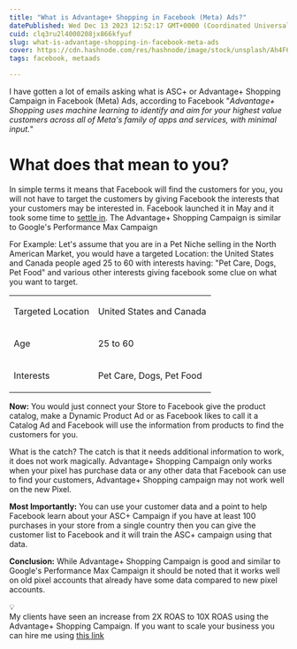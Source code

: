 ```yaml
---
title: "What is Advantage+ Shopping in Facebook (Meta) Ads?"
datePublished: Wed Dec 13 2023 12:52:17 GMT+0000 (Coordinated Universal Time)
cuid: clq3ru2l4000208jx866kfyuf
slug: what-is-advantage-shopping-in-facebook-meta-ads
cover: https://cdn.hashnode.com/res/hashnode/image/stock/unsplash/Ah4F6g-OmgI/upload/8722b3b17ac81695813841123540b5f1.jpeg
tags: facebook, metaads

---
```


I have gotten a lot of emails asking what is ASC+ or Advantage+ Shopping Campaign in Facebook (Meta) Ads, according to Facebook "*Advantage+ Shopping uses machine learning to identify and aim for your highest value customers across all of Meta's family of apps and services, with minimal input.*"

# What does that mean to you?

In simple terms it means that Facebook will find the customers for you, you will not have to target the customers by giving Facebook the interests that your customers may be interested in. Facebook launched it in May and it took some time to [settle in](https://nikhil.pro/meta-ads-unstable-after-july-2023-all-you-should-know). The Advantage+ Shopping Campaign is similar to Google's Performance Max Campaign

For Example: Let's assume that you are in a Pet Niche selling in the North American Market, you would have a targeted Location: the United States and Canada people aged 25 to 60 with interests having: "Pet Care, Dogs, Pet Food" and various other interests giving facebook some clue on what you want to target.

<table><tbody><tr><td colspan="1" rowspan="1"><p>Targeted Location</p></td><td colspan="1" rowspan="1"><p>United States and Canada</p></td></tr><tr><td colspan="1" rowspan="1"><p>Age</p></td><td colspan="1" rowspan="1"><p>25 to 60</p></td></tr><tr><td colspan="1" rowspan="1"><p>Interests</p></td><td colspan="1" rowspan="1"><p>Pet Care, Dogs, Pet Food</p></td></tr></tbody></table>

**Now:** You would just connect your Store to Facebook give the product catalog, make a Dynamic Product Ad or as Facebook likes to call it a Catalog Ad and Facebook will use the information from products to find the customers for you.

What is the catch? The catch is that it needs additional information to work, it does not work magically. Advantage+ Shopping Campaign only works when your pixel has purchase data or any other data that Facebook can use to find your customers, Advantage+ Shopping campaign may not work well on the new Pixel.  
  
**Most Importantly:** You can use your customer data and a point to help Facebook learn about your ASC+ Campaign if you have at least 100 purchases in your store from a single country then you can give the customer list to Facebook and it will train the ASC+ campaign using that data.

**Conclusion:** While Advantage+ Shopping Campaign is good and similar to Google's Performance Max Campaign it should be noted that it works well on old pixel accounts that already have some data compared to new pixel accounts.

<div data-node-type="callout">
<div data-node-type="callout-emoji">💡</div>
<div data-node-type="callout-text">My clients have seen an increase from 2X ROAS to 10X ROAS using the Advantage+ Shopping Campaign. If you want to scale your business you can hire me using <a target="_blank" rel="noopener noreferrer nofollow" href="https://calendly.com/nikhil-pro/30min?utm_source=website_navbar&amp;utm_medium=nikhil.pro&amp;utm_campaign=free&amp;month=2023-12" style="pointer-events: none">this link</a></div>
</div>